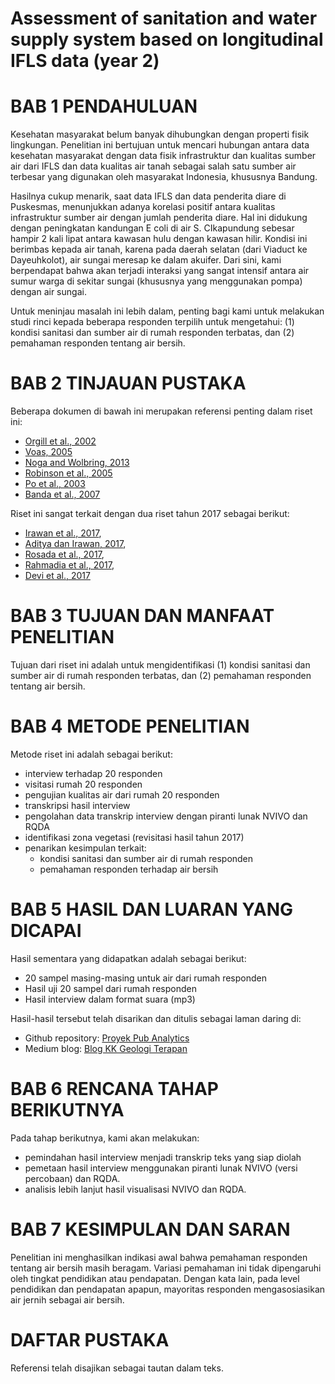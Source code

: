 Assessment of sanitation and water supply system based on longitudinal IFLS data (year 2)
===

# BAB 1 PENDAHULUAN
Kesehatan masyarakat belum banyak dihubungkan dengan properti fisik lingkungan. Penelitian ini bertujuan untuk mencari hubungan antara data kesehatan masyarakat dengan data fisik infrastruktur dan kualitas sumber air dari IFLS dan data kualitas air tanah sebagai salah satu sumber air terbesar yang digunakan oleh masyarakat Indonesia, khususnya Bandung.

Hasilnya cukup menarik, saat data IFLS dan data penderita diare di Puskesmas, menunjukkan adanya korelasi positif antara kualitas infrastruktur sumber air dengan jumlah penderita diare. Hal ini didukung dengan peningkatan kandungan E coli di air S. CIkapundung sebesar hampir 2 kali lipat antara kawasan hulu dengan kawasan hilir. Kondisi ini berimbas kepada air tanah, karena pada daerah selatan (dari Viaduct ke Dayeuhkolot), air sungai meresap ke dalam akuifer. Dari sini, kami berpendapat bahwa akan terjadi interaksi yang sangat intensif antara air sumur warga di sekitar sungai (khususnya yang menggunakan pompa) dengan air sungai.

Untuk meninjau masalah ini lebih dalam, penting bagi kami untuk melakukan studi rinci kepada beberapa responden terpilih untuk mengetahui: (1) kondisi sanitasi dan sumber air di rumah responden terbatas, dan (2) pemahaman responden tentang air bersih.   


# BAB 2 TINJAUAN PUSTAKA
Beberapa dokumen di bawah ini merupakan referensi penting dalam riset ini:
- [Orgill et al., 2002](https://sites.globalhealth.duke.edu/jeulandresearch/wp-content/uploads/sites/5/2015/07/JWH-D-12-00212-working-version_clean.pdf)
- [Voas, 2005](https://sites.globalhealth.duke.edu/jeulandresearch/wp-content/uploads/sites/5/2015/07/JWH-D-12-00212-working-version_clean.pdf)
- [Noga and Wolbring, 2013](https://www.mdpi.com/2073-4441/5/4/1865/)
- [Robinson et al., 2005](https://www.environmental-expert.com/Files/5302/articles/9786/Assessmentofpublicperceptionregarding.pdf)
- [Po et al., 2003](http://citeseerx.ist.psu.edu/viewdoc/download?doi=10.1.1.197.423&rep=rep1&type=pdf)
- [Banda et al., 2007](http://www.cmcwtrl.in/publications/23-2007-Transactions-of-the-Royal-Society-of-Tropical-Medicine-and-Hygiene.pdf)

Riset ini sangat terkait dengan dua riset tahun 2017 sebagai berikut:
- [Irawan et al., 2017](https://osf.io/tby9f/),
- [Aditya dan Irawan, 2017](https://figshare.com/articles/Variasi_kualitas_air_sungai_di_Kawasan_Cimahi_dan_Bandung_Utara/5902009),
- [Rosada et al., 2017](https://figshare.com/articles/Ecoregion_Cikapundung_Watershed_Based_on_The_Presence_of_Escherichia_coli_--_Poster_Ecodevelopment_2017/5479735),
- [Rahmadia et al., 2017](https://figshare.com/articles/Cikapundung_watershed_land_cover_characterization_using_SPOT-6_imagery/5425729),
- [Devi et al., 2017](https://figshare.com/articles/Vegetation_of_riparian_areas_along_Cikapundung_River/5425714)

# BAB 3 TUJUAN DAN MANFAAT PENELITIAN 
Tujuan dari riset ini adalah untuk mengidentifikasi (1) kondisi sanitasi dan sumber air di rumah responden terbatas, dan (2) pemahaman responden tentang air bersih.   

# BAB 4 METODE PENELITIAN
Metode riset ini adalah sebagai berikut:
- interview terhadap 20 responden
- visitasi rumah 20 responden
- pengujian kualitas air dari rumah 20 responden
- transkripsi hasil interview 
- pengolahan data transkrip interview dengan piranti lunak NVIVO dan RQDA
- identifikasi zona vegetasi (revisitasi hasil tahun 2017)
- penarikan kesimpulan terkait:
    - kondisi sanitasi dan sumber air di rumah responden
    - pemahaman responden terhadap air bersih

# BAB 5 HASIL DAN LUARAN YANG DICAPAI
Hasil sementara yang didapatkan adalah sebagai berikut:
- 20 sampel masing-masing untuk air dari rumah responden
- Hasil uji 20 sampel dari rumah responden
- Hasil interview dalam format suara (mp3)

Hasil-hasil tersebut telah disarikan dan ditulis sebagai laman daring di:
- Github repository: [Proyek Pub Analytics](https://github.com/dasaptaerwin/assessment_2018)
- Medium blog: [Blog KK Geologi Terapan](https://medium.com/eco-hydrology-of-cikapundung)


# BAB 6 RENCANA TAHAP BERIKUTNYA
Pada tahap berikutnya, kami akan melakukan:
- pemindahan hasil interview menjadi transkrip teks yang siap diolah
- pemetaan hasil interview menggunakan piranti lunak NVIVO (versi percobaan) dan RQDA.
- analisis lebih lanjut hasil visualisasi NVIVO dan RQDA.


# BAB 7 KESIMPULAN DAN SARAN
Penelitian ini menghasilkan indikasi awal bahwa pemahaman responden tentang air bersih masih beragam. Variasi pemahaman ini tidak dipengaruhi oleh tingkat pendidikan atau pendapatan. Dengan kata lain, pada level pendidikan dan pendapatan apapun, mayoritas responden mengasosiasikan air jernih sebagai air bersih. 

# DAFTAR PUSTAKA
Referensi telah disajikan sebagai tautan dalam teks.



